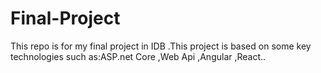 # Final-Project
This repo is for my final project in IDB .This project is based on some key technologies such as:ASP.net Core ,Web Api ,Angular ,React..
